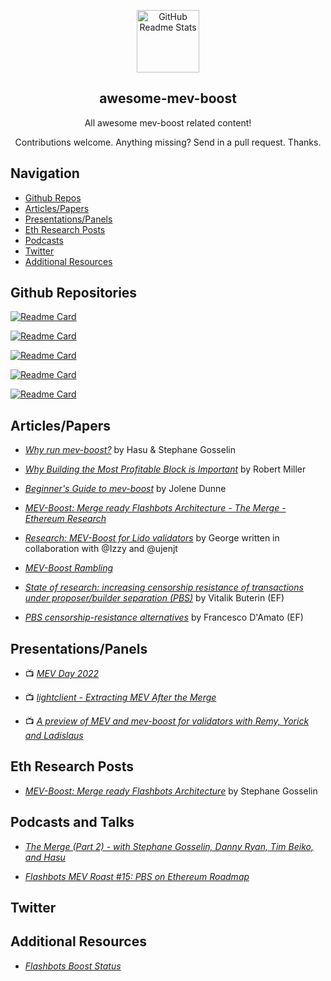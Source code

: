 <p align="center">
 <img width="100px" src="https://docs.flashbots.net/img/logo.png" align="center" alt="GitHub Readme Stats" />
 <h2 align="center">awesome-mev-boost</h2>
 <p align="center">All awesome mev-boost related content!</p>
 <p align="center">Contributions welcome. Anything missing? Send in a pull request. Thanks.</p>
</p>

## Navigation
- [Github Repos](#githubrepositories)
- [Articles/Papers](#articlespapers)
- [Presentations/Panels](#presentationspanels)
- [Eth Research Posts](#Eth-Research-Posts)
- [Podcasts](#Podcasts)
- [Twitter](#Twitter)
- [Additional Resources](#Additional-Resources)

## Github Repositories

<!-- <p align="center">
    <a href="https://github.com/flashbots/mev-boost">
    <img align="center" src="https://github-readme-stats.vercel.app/api/pin/?username=flashbots&repo=mev-boost&show_owner=true" />
    </a>
    <a href="https://github.com/0xpanoramix/flashbots-boost-status">
    <img align="center" src="https://github-readme-stats.vercel.app/api/pin/?username=0xpanoramix/flashbots-boost-status>
    </a>
    <a href="https://github.com/ralexstokes/mev-rs">
    <img align="center" src="https://github-readme-stats.vercel.app/api/pin/?username=ralexstokes&repo=mev-rs&show_owner=true"/>
    </a>
    <a href="https://github.com/protolambda/mergemock">
    <img align="center" src="https://github-readme-stats.vercel.app/api/pin/?username=protolambda&repo=mergemock&show_owner=true"/>
    </a>
    <a href="https://github.com/flashbots/flashbots-data-transparency">
    <img align="center" src="https://github-readme-stats.vercel.app/api/pin/?username=flashbots&repo=flashbots-data-transparency&show_owner=true"/>
    </a>
</p> -->

[![Readme Card](https://github-readme-stats.vercel.app/api/pin/?username=flashbots&repo=mev-boost&show_owner=true)](https://github.com/flashbots/mev-boost)

[![Readme Card](https://github-readme-stats.vercel.app/api/pin/?username=0xpanoramix&repo=flashbots-boost-status&show_owner=true)](https://github.com/0xpanoramix/flashbots-boost-statu)

[![Readme Card](https://github-readme-stats.vercel.app/api/pin/?username=ralexstokes&repo=mev-rs&show_owner=true)](https://github.com/ralexstokes/mev-rs)

[![Readme Card](https://github-readme-stats.vercel.app/api/pin/?username=protolambda&repo=mergemock&show_owner=true)](https://github.com/protolambda/mergemock)

[![Readme Card](https://github-readme-stats.vercel.app/api/pin/?username=flashbots&repo=flashbots-data-transparency&show_owner=true)](https://github.com/flashbots/flashbots-data-transparency)


## Articles/Papers
-  *[Why run mev-boost?](https://writings.flashbots.net/writings/why-run-mevboost/ "MEV-Boost")* by Hasu & Stephane Gosselin

- *[Why Building the Most Profitable Block is Important](https://writings.flashbots.net/writings/on-the-most-profitable-block/)* by Robert Miller 

- *[Beginner's Guide to mev-boost](https://writings.flashbots.net/writings/beginners-guide-mevboost/)* by Jolene Dunne

- *[MEV-Boost: Merge ready Flashbots Architecture - The Merge - Ethereum Research](https://hackmd.io/@manifold/S1jRmGIPF)*

- *[Research: MEV-Boost for Lido validators](https://research.lido.fi/t/research-mev-boost-for-lido-validators/2333)* by George written in collaboration with @Izzy and @ujenjt

- *[MEV-Boost Rambling](https://femboy.capital/MEV-Boost)*

- *[State of research: increasing censorship resistance of transactions under proposer/builder separation (PBS)](https://notes.ethereum.org/@vbuterin/pbs_censorship_resistance)* by Vitalik Buterin (EF)

- *[PBS censorship-resistance alternatives](https://notes.ethereum.org/@fradamt/H1TsYRfJc)* by Francesco D'Amato (EF)

## Presentations/Panels
- :tv: *[MEV Day 2022](https://www.youtube.com/playlist?list=PLRHMe0bxkuel3w3C7P_WVvp9ShLi3HKRI)*

- :tv: *[lightclient - Extracting MEV After the Merge](https://www.youtube.com/watch?v=ci7pLez8eDk&t=429s)*

- :tv: *[A preview of MEV and mev-boost for validators with Remy, Yorick and Ladislaus](https://www.youtube.com/watch?v=sZYJiLxp9ow)*


## Eth Research Posts
- *[MEV-Boost: Merge ready Flashbots Architecture](https://ethresear.ch/t/mev-boost-merge-ready-flashbots-architecture/11177)* by Stephane Gosselin

## Podcasts and Talks
- *[The Merge (Part 2) - with Stephane Gosselin, Danny Ryan, Tim Beiko, and Hasu ](https://www.youtube.com/watch?v=8UPFwKyaQOE)*

- *[Flashbots MEV Roast #15: PBS on Ethereum Roadmap](https://www.youtube.com/watch?v=8mcm-jT2nq4)*

## Twitter

## Additional Resources
- *[Flashbots Boost Status](https://0xpanoramix.github.io/flashbots-boost-status/)*
